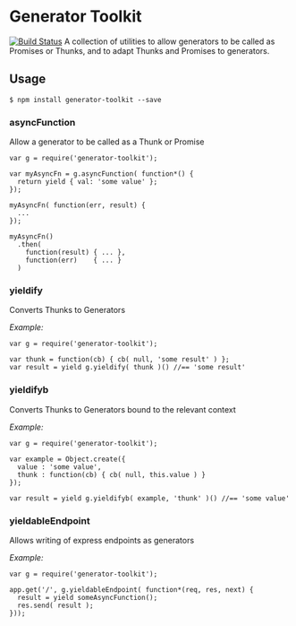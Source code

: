 # Generator Toolkit

[![Build Status](https://travis-ci.org/benkitzelman/generator-toolkit.png)](https://travis-ci.org/benkitzelman/generator-toolkit)
A collection of utilities to allow generators to be called as Promises or Thunks, and to adapt Thunks and Promises to generators.


## Usage
```
$ npm install generator-toolkit --save

```

### asyncFunction
Allow a generator to be called as a Thunk or Promise

```
var g = require('generator-toolkit');

var myAsyncFn = g.asyncFunction( function*() {
  return yield { val: 'some value' };
});

myAsyncFn( function(err, result) {
  ...
});

myAsyncFn()
  .then(
    function(result) { ... },
    function(err)    { ... }
  )

```

### yieldify
Converts Thunks to Generators

*Example:*

```
var g = require('generator-toolkit');

var thunk = function(cb) { cb( null, 'some result' ) };
var result = yield g.yieldify( thunk )() //== 'some result'
```

### yieldifyb
Converts Thunks to Generators bound to the relevant context

*Example:*

```
var g = require('generator-toolkit');

var example = Object.create({ 
  value : 'some value',
  thunk : function(cb) { cb( null, this.value ) }
});

var result = yield g.yieldifyb( example, 'thunk' )() //== 'some value'
```

### yieldableEndpoint
Allows writing of express endpoints as generators

*Example:*

```
var g = require('generator-toolkit');

app.get('/', g.yieldableEndpoint( function*(req, res, next) {
  result = yield someAsyncFunction();
  res.send( result );
}));
```
